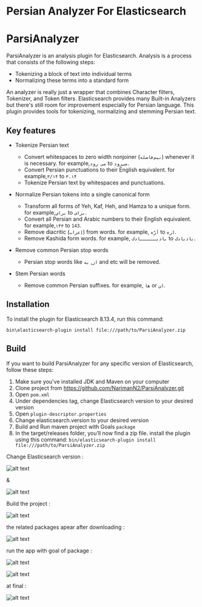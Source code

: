 # Persian Analyzer For Elasticsearch

# ParsiAnalyzer
ParsiAnalyzer is an analysis plugin for Elasticsearch. Analysis is a process that consists of the following steps:

- Tokenizing a block of text into individual terms
- Normalizing these terms into a standard form

An analyzer is really just a wrapper that combines Character filters, Tokenizer, and Token filters. Elasticsearch provides many Built-in Analyzers but there's still room for improvement especially for Persian language. This plugin provides tools for tokenizing, normalizing and stemming Persian text.

## Key features
- Tokenize Persian text
  - Convert whitespaces to zero width nonjoiner (`نیم‌فاصله`) whenever it is necessary. for example,`می رود` to `می‌رود`.
  - Convert Persian punctuations to their English equivalent. for example,`۳/۱۴` to `۳.۱۴`
  - Tokenize Persian text by whitespaces and punctuations.
  
- Normalize Persian tokens into a single canonical form
  - Transform all forms of Yeh, Kaf, Heh, and Hamza to a unique form. for example,`براي` to `برای`.
  - Convert all Persian and Arabic numbers to their English equivalent. for example,`۱۴۳` to `143`.
  - Remove diacritic (`اِعراب`) from words. for example, `اَرّه` to `اره`.
  - Remove Kashida form words. for example, `بادبــــــادک` to `بادبادک`.
  
- Remove common Persian stop words
  - Persian stop words like `از`, `به` and etc will be removed.
  
- Stem Persian words
  - Remove common Persian suffixes. for example, `ها` or `ان`.
  
## Installation
To install the plugin for Elasticsearch 8.13.4, run this command:

```bin\elasticsearch-plugin install file:///path/to/ParsiAnalyzer.zip```

## Build
If you want to build ParsiAnalyzer for any specific version of Elasticsearch, follow these steps:
1. Make sure you've installed JDK and Maven on your computer
2. Clone project from https://github.com/NarimanN2/ParsiAnalyzer.git
3. Open ```pom.xml```
4. Under dependencies tag, change Elasticsearch version to your desired version
5. Open ```plugin-descriptor.properties```
6. Change elasticsearch.version to your desired version
7. Build and Run maven project with Goals ```package```
8. In the target/releases folder, you’ll now find a zip file. install the plugin using this command:
```bin/elasticsearch-plugin install file:///path/to/ParsiAnalyzer.zip```

Change Elasticsearch version :

![alt text](https://raw.githubusercontent.com/kayvansol/ParsiAnalyzer/main/img/pom.png?raw=true)

&

![alt text](https://raw.githubusercontent.com/kayvansol/ParsiAnalyzer/main/img/descriptor.png?raw=true)

Build the project :

![alt text](https://raw.githubusercontent.com/kayvansol/ParsiAnalyzer/main/img/build.png?raw=true)

the related packages apear after downloading :

![alt text](https://raw.githubusercontent.com/kayvansol/ParsiAnalyzer/main/img/NewDependency.png?raw=true)

run the app with goal of package :

![alt text](https://raw.githubusercontent.com/kayvansol/ParsiAnalyzer/main/img/build1.png?raw=true)

![alt text](https://raw.githubusercontent.com/kayvansol/ParsiAnalyzer/main/img/build2.png?raw=true)

at final :

![alt text](https://raw.githubusercontent.com/kayvansol/ParsiAnalyzer/main/img/build3.png?raw=true)

